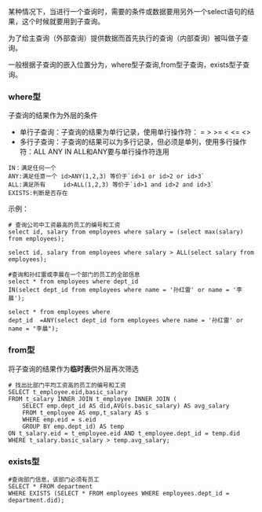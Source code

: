 某种情况下，当进行一个查询时，需要的条件或数据要用另外一个select语句的结果，这个时候就要用到子查询。

为了给主查询（外部查询）提供数据而首先执行的查询（内部查询）被叫做子查询。

一般根据子查询的嵌入位置分为，where型子查询,from型子查询，exists型子查询。

### where型

子查询的结果作为外层的条件

- 单行子查询：子查询的结果为单行记录，使用单行操作符： =  >  >=  <  <=  <>
- 多行子查询：子查询的结果可以为多行记录，但必须是单列，使用多行操作符：ALL ANY IN  ALL和ANY要与单行操作符连用

```mysql
IN：满足任何一个
ANY:满足任意一个 id>ANY(1,2,3) 等价于`id>1 or id>2 or id>3`
ALL:满足所有     id>ALL(1,2,3) 等价于`id>1 and id>2 and id>3`
EXISTS:判断是否存在
```

示例：

```mysql
# 查询公司中工资最高的员工的编号和工资
select id, salary from employees where salary = (select max(salary) from employees);

select id, salary from employees where salary > ALL(select salary from employees);

#查询和孙红雷或李晨在一个部门的员工的全部信息
select * from employees where dept_id 
IN(select dept_id from employees where name = '孙红雷' or name = '李晨');

select * from employees where 
dept_id  =ANY(select dept_id form employees where name = '孙红雷' or name = "李晨");
```

### from型

将子查询的结果作为**临时表**供外层再次筛选

```mysql
# 找出比部门平均工资高的员工的编号和工资
SELECT t_employee.eid,basic_salary 
FROM t_salary INNER JOIN t_employee INNER JOIN (
	SELECT emp.dept_id AS did,AVG(s.basic_salary) AS avg_salary
	FROM t_employee AS emp,t_salary AS s
	WHERE emp.eid = s.eid
	GROUP BY emp.dept_id) AS temp
ON t_salary.eid = t_employee.eid AND t_employee.dept_id = temp.did
WHERE t_salary.basic_salary > temp.avg_salary;
```

### exists型

```mysql
#查询部门信息，该部门必须有员工
SELECT * FROM department 
WHERE EXISTS (SELECT * FROM employees WHERE employees.dept_id = department.did);
```